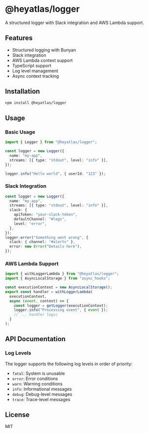 # @heyatlas/logger

A structured logger with Slack integration and AWS Lambda support.

## Features

- Structured logging with Bunyan
- Slack integration
- AWS Lambda context support
- TypeScript support
- Log level management
- Async context tracking

## Installation

```bash
npm install @heyatlas/logger
```

## Usage

### Basic Usage

```typescript
import { Logger } from "@heyatlas/logger";

const logger = new Logger({
  name: "my-app",
  streams: [{ type: "stdout", level: "info" }],
});

logger.info("Hello world", { userId: "123" });
```

### Slack Integration

```typescript
const logger = new Logger({
  name: "my-app",
  streams: [{ type: "stdout", level: "info" }],
  slack: {
    apiToken: "your-slack-token",
    defaultChannel: "#logs",
    level: "error",
  },
});
logger.error("Something went wrong", {
  slack: { channel: "#alerts" },
  error: new Error("Details here"),
});
```

### AWS Lambda Support

```typescript
import { withLoggerLambda } from "@heyatlas/logger";
import { AsyncLocalStorage } from "async_hooks";

const executionContext = new AsyncLocalStorage();
export const handler = withLoggerLambda(
  executionContext,
  async (event, context) => {
    const logger = getLogger(executionContext);
    logger.info("Processing event", { event });
    // ... handler logic
  }
);
```

## API Documentation

### Log Levels

The logger supports the following log levels in order of priority:

- `fatal`: System is unusable
- `error`: Error conditions
- `warn`: Warning conditions
- `info`: Informational messages
- `debug`: Debug-level messages
- `trace`: Trace-level messages

## License

MIT
